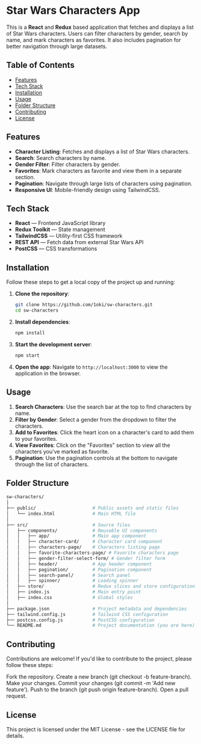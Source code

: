 # Star Wars Characters App

This is a **React** and **Redux** based application that fetches and displays a list of Star Wars characters. Users can filter characters by gender, search by name, and mark characters as favorites. It also includes pagination for better navigation through large datasets.

## Table of Contents

- [Features](#features)
- [Tech Stack](#tech-stack)
- [Installation](#installation)
- [Usage](#usage)
- [Folder Structure](#folder-structure)
- [Contributing](#contributing)
- [License](#license)

## Features

- **Character Listing**: Fetches and displays a list of Star Wars characters.
- **Search**: Search characters by name.
- **Gender Filter**: Filter characters by gender.
- **Favorites**: Mark characters as favorite and view them in a separate section.
- **Pagination**: Navigate through large lists of characters using pagination.
- **Responsive UI**: Mobile-friendly design using TailwindCSS.

## Tech Stack

- **React** — Frontend JavaScript library
- **Redux Toolkit** — State management
- **TailwindCSS** — Utility-first CSS framework
- **REST API** — Fetch data from external Star Wars API
- **PostCSS** — CSS transformations

## Installation

Follow these steps to get a local copy of the project up and running:

1. **Clone the repository**:
    ```bash
    git clone https://github.com/1oki/sw-characters.git
    cd sw-characters
    ```

2. **Install dependencies**:
    ```bash
    npm install
    ```

3. **Start the development server**:
    ```bash
    npm start
    ```

4. **Open the app**:
    Navigate to `http://localhost:3000` to view the application in the browser.

## Usage

1. **Search Characters**: Use the search bar at the top to find characters by name.
2. **Filter by Gender**: Select a gender from the dropdown to filter the characters.
3. **Add to Favorites**: Click the heart icon on a character's card to add them to your favorites.
4. **View Favorites**: Click on the "Favorites" section to view all the characters you've marked as favorite.
5. **Pagination**: Use the pagination controls at the bottom to navigate through the list of characters.

## Folder Structure

```bash
sw-characters/
│
├── public/                     # Public assets and static files
│   └── index.html              # Main HTML file
│
├── src/                        # Source files
│   ├── components/             # Reusable UI components
│   │   ├── app/                # Main app component
│   │   ├── character-card/     # Character card component
│   │   ├── characters-page/    # Characters listing page
│   │   ├── favorite-characters-page/ # Favorite characters page
│   │   ├── gender-filter-select-form/ # Gender filter form
│   │   ├── header/             # App header component
│   │   ├── pagination/         # Pagination component
│   │   ├── search-panel/       # Search panel
│   │   ├── spinner/            # Loading spinner
│   ├── store/                  # Redux slices and store configuration
│   ├── index.js                # Main entry point
│   ├── index.css               # Global styles
│
├── package.json                # Project metadata and dependencies
├── tailwind.config.js          # Tailwind CSS configuration
├── postcss.config.js           # PostCSS configuration
└── README.md                   # Project documentation (you are here)
```

## Contributing
Contributions are welcome! If you'd like to contribute to the project, please follow these steps:

Fork the repository.
Create a new branch (git checkout -b feature-branch).
Make your changes.
Commit your changes (git commit -m 'Add new feature').
Push to the branch (git push origin feature-branch).
Open a pull request.

## License
This project is licensed under the MIT License - see the LICENSE file for details.

